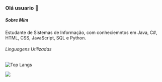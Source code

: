 ### Olá usuario 👋


##### Sobre Mim
Estudante de Sistemas de Informação, com conheciemntos em Java, C#, HTML, CSS, JavaScript, SQL e Python.


###### Linguagens Utilizadas

![Top Langs](https://github-readme-stats.vercel.app/api/top-langs/?username=osvaldosandoli&layout=compact&langs&theme=dark_count=10&cache_seconds=3600)




[<img src="https://img.shields.io/badge/LinkedIn-0077B5?style=for-the-badge&logo=linkedin&logoColor=white" />](https://www.linkedin.com/in/osvaldosandoli/)
